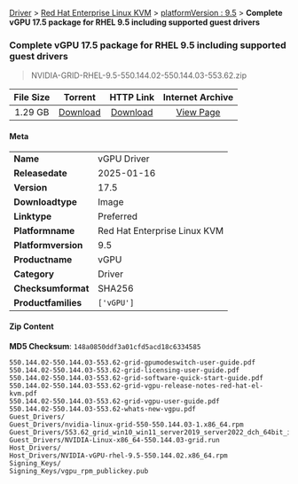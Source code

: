
[Driver](/README.md)  >  [Red Hat Enterprise Linux KVM](/index/Driver/Red_Hat_Enterprise_Linux_KVM.md)  >  [platformVersion : 9.5](/index/Driver/Red_Hat_Enterprise_Linux_KVM/9.5.md)  >  **Complete vGPU 17.5 package for RHEL 9.5 including supported guest drivers**


###    Complete vGPU 17.5 package for RHEL 9.5 including supported guest drivers

> NVIDIA-GRID-RHEL-9.5-550.144.02-550.144.03-553.62.zip   


| **File Size** | **Torrent**  | **HTTP Link** | **Internet Archive** |
|:-------------:|:------------:|:-------------:|:--------------------:|
| 1.29 GB |  [Download](https://archive.org/download/nvgpu_NVIDIA-GRID-RHEL-9.5-550.144.02-550.144.03-553.62.zip_gyuvhlnt/nvgpu_NVIDIA-GRID-RHEL-9.5-550.144.02-550.144.03-553.62.zip_gyuvhlnt_archive.torrent)       | [Download](https://archive.org/compress/nvgpu_NVIDIA-GRID-RHEL-9.5-550.144.02-550.144.03-553.62.zip_gyuvhlnt) | [View Page](https://archive.org/details/nvgpu_NVIDIA-GRID-RHEL-9.5-550.144.02-550.144.03-553.62.zip_gyuvhlnt)       |

#### Meta

<table>
<tr><td><strong>Name</strong></td><td>vGPU Driver</td></tr>
<tr><td><strong>Releasedate</strong></td><td>2025-01-16</td></tr>
<tr><td><strong>Version</strong></td><td>17.5</td></tr>
<tr><td><strong>Downloadtype</strong></td><td>Image</td></tr>
<tr><td><strong>Linktype</strong></td><td>Preferred</td></tr>
<tr><td><strong>Platformname</strong></td><td>Red Hat Enterprise Linux KVM</td></tr>
<tr><td><strong>Platformversion</strong></td><td>9.5</td></tr>
<tr><td><strong>Productname</strong></td><td>vGPU</td></tr>
<tr><td><strong>Category</strong></td><td>Driver</td></tr>
<tr><td><strong>Checksumformat</strong></td><td>SHA256</td></tr>
<tr><td><strong>Productfamilies</strong></td><td><code>['vGPU']</code></td></tr>
</table>

#### Zip Content

**MD5 Checksum**: `148a0850ddf3a01cfd5acd18c6334585`

```text
550.144.02-550.144.03-553.62-grid-gpumodeswitch-user-guide.pdf
550.144.02-550.144.03-553.62-grid-licensing-user-guide.pdf
550.144.02-550.144.03-553.62-grid-software-quick-start-guide.pdf
550.144.02-550.144.03-553.62-grid-vgpu-release-notes-red-hat-el-kvm.pdf
550.144.02-550.144.03-553.62-grid-vgpu-user-guide.pdf
550.144.02-550.144.03-553.62-whats-new-vgpu.pdf
Guest_Drivers/
Guest_Drivers/nvidia-linux-grid-550-550.144.03-1.x86_64.rpm
Guest_Drivers/553.62_grid_win10_win11_server2019_server2022_dch_64bit_international.exe
Guest_Drivers/NVIDIA-Linux-x86_64-550.144.03-grid.run
Host_Drivers/
Host_Drivers/NVIDIA-vGPU-rhel-9.5-550.144.02.x86_64.rpm
Signing_Keys/
Signing_Keys/vgpu_rpm_publickey.pub
```